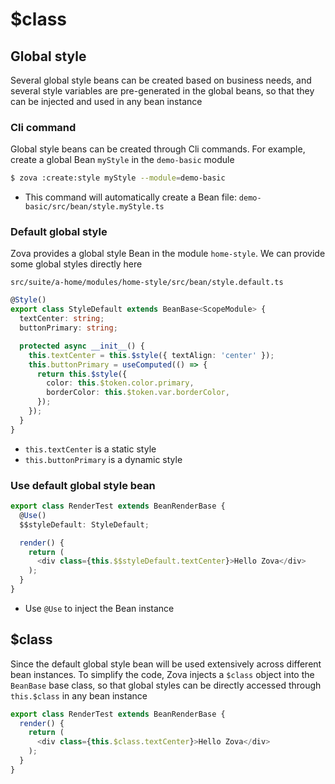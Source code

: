 # $class

## Global style

Several global style beans can be created based on business needs, and several style variables are pre-generated in the global beans, so that they can be injected and used in any bean instance

### Cli command

Global style beans can be created through Cli commands. For example, create a global Bean `myStyle` in the `demo-basic` module

```bash
$ zova :create:style myStyle --module=demo-basic
```

- This command will automatically create a Bean file: `demo-basic/src/bean/style.myStyle.ts`

### Default global style

Zova provides a global style Bean in the module `home-style`. We can provide some global styles directly here

`src/suite/a-home/modules/home-style/src/bean/style.default.ts`

```typescript
@Style()
export class StyleDefault extends BeanBase<ScopeModule> {
  textCenter: string;
  buttonPrimary: string;

  protected async __init__() {
    this.textCenter = this.$style({ textAlign: 'center' });
    this.buttonPrimary = useComputed(() => {
      return this.$style({
        color: this.$token.color.primary,
        borderColor: this.$token.var.borderColor,
      });
    });
  }
}
```

- `this.textCenter` is a static style
- `this.buttonPrimary` is a dynamic style

### Use default global style bean

```typescript
export class RenderTest extends BeanRenderBase {
  @Use()
  $$styleDefault: StyleDefault;

  render() {
    return (
      <div class={this.$$styleDefault.textCenter}>Hello Zova</div>
    );
  }
}
```

- Use `@Use` to inject the Bean instance

## $class

Since the default global style bean will be used extensively across different bean instances. To simplify the code, Zova injects a `$class` object into the `BeanBase` base class, so that global styles can be directly accessed through `this.$class` in any bean instance

```typescript
export class RenderTest extends BeanRenderBase {
  render() {
    return (
      <div class={this.$class.textCenter}>Hello Zova</div>
    );
  }
}
```
